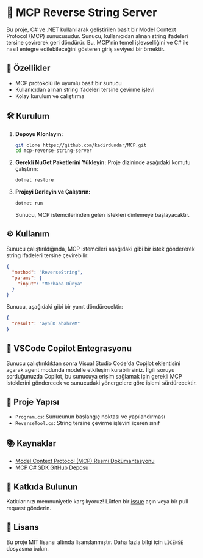 # 🔁 MCP Reverse String Server

Bu proje, C# ve .NET kullanılarak geliştirilen basit bir Model Context Protocol (MCP) sunucusudur. Sunucu, kullanıcıdan alınan string ifadeleri tersine çevirerek geri döndürür. Bu, MCP'nin temel işlevselliğini ve C# ile nasıl entegre edilebileceğini gösteren giriş seviyesi bir örnektir.

## 🚀 Özellikler

- MCP protokolü ile uyumlu basit bir sunucu
- Kullanıcıdan alınan string ifadeleri tersine çevirme işlevi
- Kolay kurulum ve çalıştırma

## 🛠️ Kurulum

1. **Depoyu Klonlayın:**

   ```bash
   git clone https://github.com/kadirdundar/MCP.git
   cd mcp-reverse-string-server
   ```

2. **Gerekli NuGet Paketlerini Yükleyin:** Proje dizininde aşağıdaki komutu çalıştırın:

   ```bash
   dotnet restore
   ```

3. **Projeyi Derleyin ve Çalıştırın:**

   ```bash
   dotnet run
   ```

   Sunucu, MCP istemcilerinden gelen istekleri dinlemeye başlayacaktır.

## ⚙️ Kullanım

Sunucu çalıştırıldığında, MCP istemcileri aşağıdaki gibi bir istek göndererek string ifadeleri tersine çevirebilir:

```json
{
  "method": "ReverseString",
  "params": {
    "input": "Merhaba Dünya"
  }
}
```

Sunucu, aşağıdaki gibi bir yanıt döndürecektir:

```json
{
  "result": "aynüD abahreM"
}
```

## 🤖 VSCode Copilot Entegrasyonu

Sunucu çalıştırıldıktan sonra Visual Studio Code'da Copilot eklentisini açarak agent modunda modelle etkileşim kurabilirsiniz. İlgili soruyu sorduğunuzda Copilot, bu sunucuya erişim sağlamak için gerekli MCP isteklerini gönderecek ve sunucudaki yönergelere göre işlemi sürdürecektir.

## 📁 Proje Yapısı

- `Program.cs`: Sunucunun başlangıç noktası ve yapılandırması
- `ReverseTool.cs`: String tersine çevirme işlevini içeren sınıf

## 📚 Kaynaklar

- [Model Context Protocol (MCP) Resmi Dokümantasyonu](https://modelcontextprotocol.io/docs/)
- [MCP C# SDK GitHub Deposu](https://github.com/modelcontextprotocol/csharp-sdk)

## 🤝 Katkıda Bulunun

Katkılarınızı memnuniyetle karşılıyoruz! Lütfen bir [issue](https://github.com/kullaniciadi/mcp-reverse-string-server/issues) açın veya bir pull request gönderin.

## 📄 Lisans

Bu proje MIT lisansı altında lisanslanmıştır. Daha fazla bilgi için `LICENSE` dosyasına bakın.

